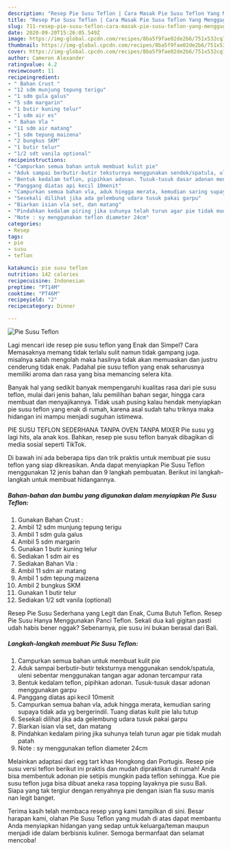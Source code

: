 ```yaml
---
description: "Resep Pie Susu Teflon | Cara Masak Pie Susu Teflon Yang Menggugah Selera"
title: "Resep Pie Susu Teflon | Cara Masak Pie Susu Teflon Yang Menggugah Selera"
slug: 711-resep-pie-susu-teflon-cara-masak-pie-susu-teflon-yang-menggugah-selera
date: 2020-09-20T15:26:05.549Z
image: https://img-global.cpcdn.com/recipes/8ba5f9fae02de2b6/751x532cq70/pie-susu-teflon-foto-resep-utama.jpg
thumbnail: https://img-global.cpcdn.com/recipes/8ba5f9fae02de2b6/751x532cq70/pie-susu-teflon-foto-resep-utama.jpg
cover: https://img-global.cpcdn.com/recipes/8ba5f9fae02de2b6/751x532cq70/pie-susu-teflon-foto-resep-utama.jpg
author: Cameron Alexander
ratingvalue: 4.2
reviewcount: 11
recipeingredient:
- " Bahan Crust "
- "12 sdm munjung tepung terigu"
- "1 sdm gula galus"
- "5 sdm margarin"
- "1 butir kuning telur"
- "1 sdm air es"
- " Bahan Vla "
- "11 sdm air matang"
- "1 sdm tepung maizena"
- "2 bungkus SKM"
- "1 butir telur"
- "1/2 sdt vanila optional"
recipeinstructions:
- "Campurkan semua bahan untuk membuat kulit pie"
- "Aduk sampai berbutir-butir teksturnya menggunakan sendok/spatula, uleni sebentar menggunakan tangan agar adonan tercampur rata"
- "Bentuk kedalam teflon, pipihkan adonan. Tusuk-tusuk dasar adonan menggunakan garpu"
- "Panggang diatas api kecil 10menit"
- "Campurkan semua bahan vla, aduk hingga merata, kemudian saring supaya tidak ada yg bergerindil. Tuang diatas kulit pie lalu tutup"
- "Sesekali dilihat jika ada gelembung udara tusuk pakai garpu"
- "Biarkan isian vla set, dan matang"
- "Pindahkan kedalam piring jika suhunya telah turun agar pie tidak mudah patah"
- "Note : sy menggunakan teflon diameter 24cm"
categories:
- Resep
tags:
- pie
- susu
- teflon

katakunci: pie susu teflon 
nutrition: 142 calories
recipecuisine: Indonesian
preptime: "PT14M"
cooktime: "PT46M"
recipeyield: "2"
recipecategory: Dinner

---
```



![Pie Susu Teflon](https://img-global.cpcdn.com/recipes/8ba5f9fae02de2b6/751x532cq70/pie-susu-teflon-foto-resep-utama.jpg)

Lagi mencari ide resep pie susu teflon yang Enak dan Simpel? Cara Memasaknya memang tidak terlalu sulit namun tidak gampang juga. misalnya salah mengolah maka hasilnya tidak akan memuaskan dan justru cenderung tidak enak. Padahal pie susu teflon yang enak seharusnya memiliki aroma dan rasa yang bisa memancing selera kita.

Banyak hal yang sedikit banyak mempengaruhi kualitas rasa dari pie susu teflon, mulai dari jenis bahan, lalu pemilihan bahan segar, hingga cara membuat dan menyajikannya. Tidak usah pusing kalau hendak menyiapkan pie susu teflon yang enak di rumah, karena asal sudah tahu triknya maka hidangan ini mampu menjadi suguhan istimewa.

PIE SUSU TEFLON SEDERHANA TANPA OVEN TANPA MIXER Pie susu yg lagi hits, ala anak kos. Bahkan, resep pie susu teflon banyak dibagikan di media sosial seperti TikTok.


Di bawah ini ada beberapa tips dan trik praktis untuk membuat pie susu teflon yang siap dikreasikan. Anda dapat menyiapkan Pie Susu Teflon menggunakan 12 jenis bahan dan 9 langkah pembuatan. Berikut ini langkah-langkah untuk membuat hidangannya.

<!--inarticleads1-->

##### Bahan-bahan dan bumbu yang digunakan dalam menyiapkan Pie Susu Teflon:

1. Gunakan  Bahan Crust :
1. Ambil 12 sdm munjung tepung terigu
1. Ambil 1 sdm gula galus
1. Ambil 5 sdm margarin
1. Gunakan 1 butir kuning telur
1. Sediakan 1 sdm air es
1. Sediakan  Bahan Vla :
1. Ambil 11 sdm air matang
1. Ambil 1 sdm tepung maizena
1. Ambil 2 bungkus SKM
1. Gunakan 1 butir telur
1. Sediakan 1/2 sdt vanila (optional)


Resep Pie Susu Sederhana yang Legit dan Enak, Cuma Butuh Teflon. Resep Pie Susu Hanya Menggunakan Panci Teflon. Sekali dua kali gigitan pasti udah habis bener nggak? Sebenarnya, pie susu ini bukan berasal dari Bali. 

<!--inarticleads2-->

##### Langkah-langkah membuat Pie Susu Teflon:

1. Campurkan semua bahan untuk membuat kulit pie
1. Aduk sampai berbutir-butir teksturnya menggunakan sendok/spatula, uleni sebentar menggunakan tangan agar adonan tercampur rata
1. Bentuk kedalam teflon, pipihkan adonan. Tusuk-tusuk dasar adonan menggunakan garpu
1. Panggang diatas api kecil 10menit
1. Campurkan semua bahan vla, aduk hingga merata, kemudian saring supaya tidak ada yg bergerindil. Tuang diatas kulit pie lalu tutup
1. Sesekali dilihat jika ada gelembung udara tusuk pakai garpu
1. Biarkan isian vla set, dan matang
1. Pindahkan kedalam piring jika suhunya telah turun agar pie tidak mudah patah
1. Note : sy menggunakan teflon diameter 24cm


Melainkan adaptasi dari egg tart khas Hongkong dan Portugis. Resep pie susu versi teflon berikut ini praktis dan mudah dipraktikan di rumah! Anda bisa membentuk adonan pie setipis mungkin pada teflon sehingga. Kue pie susu teflon juga bisa dibuat aneka rasa topping layaknya pie susu Bali. Siapa yang tak tergiur dengan renyahnya pie dengan isian fla susu manis nan legit banget. 

Terima kasih telah membaca resep yang kami tampilkan di sini. Besar harapan kami, olahan Pie Susu Teflon yang mudah di atas dapat membantu Anda menyiapkan hidangan yang sedap untuk keluarga/teman maupun menjadi ide dalam berbisnis kuliner. Semoga bermanfaat dan selamat mencoba!
